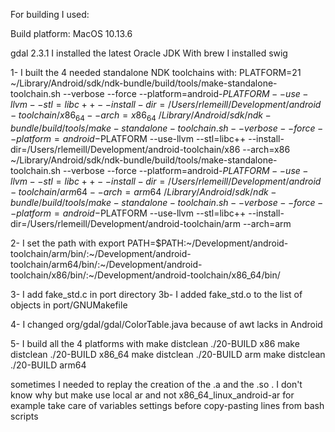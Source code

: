 For building I used:

Build platform: MacOS 10.13.6

gdal 2.3.1
I installed the latest Oracle JDK
With brew I installed swig

1- I built the 4 needed standalone NDK toolchains with:
PLATFORM=21
~/Library/Android/sdk/ndk-bundle/build/tools/make-standalone-toolchain.sh --verbose --force --platform=android-$PLATFORM --use-llvm --stl=libc++ --install-dir=/Users/rlemeill/Development/android-toolchain/x86_64 --arch=x86_64
~/Library/Android/sdk/ndk-bundle/build/tools/make-standalone-toolchain.sh --verbose --force --platform=android-$PLATFORM --use-llvm --stl=libc++ --install-dir=/Users/rlemeill/Development/android-toolchain/x86 --arch=x86
~/Library/Android/sdk/ndk-bundle/build/tools/make-standalone-toolchain.sh --verbose --force --platform=android-$PLATFORM --use-llvm --stl=libc++ --install-dir=/Users/rlemeill/Development/android-toolchain/arm64 --arch=arm64
~/Library/Android/sdk/ndk-bundle/build/tools/make-standalone-toolchain.sh --verbose --force --platform=android-$PLATFORM --use-llvm --stl=libc++ --install-dir=/Users/rlemeill/Development/android-toolchain/arm --arch=arm

2- I set the path with
export PATH=$PATH:~/Development/android-toolchain/arm/bin/:~/Development/android-toolchain/arm64/bin/:~/Development/android-toolchain/x86/bin/:~/Development/android-toolchain/x86_64/bin/

3- I add fake_std.c in port directory
3b- I added fake_std.o to the list of objects in port/GNUMakefile

4- I changed org/gdal/gdal/ColorTable.java because of awt lacks in Android

5- I build all the 4 platforms with 
make distclean
./20-BUILD x86
make distclean
./20-BUILD x86_64
make distclean
./20-BUILD arm
make distclean
./20-BUILD arm64

sometimes I needed to replay the creation of the .a and the .so . I don't know why 
but make use local ar and not x86_64_linux_android-ar for example
take care of variables settings before copy-pasting lines from bash scripts


